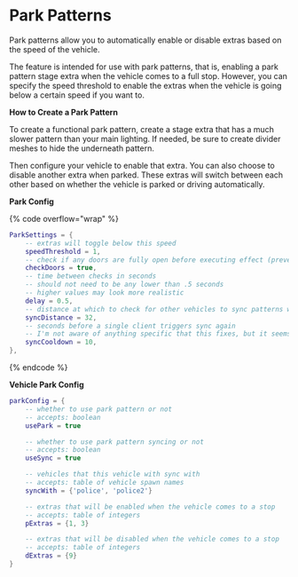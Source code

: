 # Park Patterns

Park patterns allow you to automatically enable or disable extras based on the speed of the vehicle.

The feature is intended for use with park patterns, that is, enabling a park pattern stage extra when the vehicle comes to a full stop. However, you can specify the speed threshold to enable the extras when the vehicle is going below a certain speed if you want to.

**How to Create a Park Pattern**

To create a functional park pattern, create a stage extra that has a much slower pattern than your main lighting. If needed, be sure to create divider meshes to hide the underneath pattern.

Then configure your vehicle to enable that extra. You can also choose to disable another extra when parked. These extras will switch between each other based on whether the vehicle is parked or driving automatically.

**Park Config**

{% code overflow="wrap" %}
```lua
ParkSettings = {
    -- extras will toggle below this speed
    speedThreshold = 1,
    -- check if any doors are fully open before executing effect (prevents doors from always snapping shut)
    checkDoors = true,
    -- time between checks in seconds
    -- should not need to be any lower than .5 seconds
    -- higher values may look more realistic
    delay = 0.5,
    -- distance at which to check for other vehicles to sync patterns with
    syncDistance = 32,
    -- seconds before a single client triggers sync again 
    -- I'm not aware of anything specific that this fixes, but it seems like a safe move and shouldn't affect the outcome.
    syncCooldown = 10,
},
```
{% endcode %}

**Vehicle Park Config**

```lua
parkConfig = {
    -- whether to use park pattern or not
    -- accepts: boolean
    usePark = true

    -- whether to use park pattern syncing or not
    -- accepts: boolean
    useSync = true

    -- vehicles that this vehicle with sync with
    -- accepts: table of vehicle spawn names
    syncWith = {'police', 'police2'}

    -- extras that will be enabled when the vehicle comes to a stop
    -- accepts: table of integers
    pExtras = {1, 3}

    -- extras that will be disabled when the vehicle comes to a stop
    -- accepts: table of integers
    dExtras = {9}
}
```
